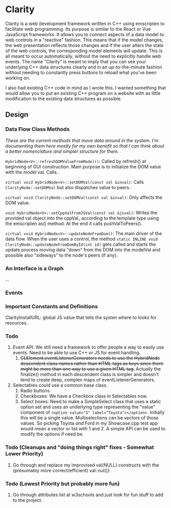 # Clarity

Clarity is a web development framework written in C++ using emscripten to facilitate web programming. Its purpose is similar to the React or Vue JavaScript frameworks. It allows you to connect aspects of a data model to web controls in a "reactive" fashion. This means that if the model changes, the web presentation reflects those changes and if the user alters the state of the web controls, the corresponding model elements will update. This is all meant to occur automatically, without the need to explicitly handle web events. The name "Clarity" is meant to imply that you can see your underlying C++ data structures clearly and in an up-to-the-minute fashion without needing to constantly press buttons to reload what you've been working on.

I also had existing C++ code in mind as I wrote this. I wanted something that would allow you to put an existing C++ program on a website with as little modification to the existing data structures as possible.

## Design


### Data Flow Class Methods ###
_These are the current methods that move data around in the system. I'm documenting them here mostly for my own benefit so that I can think about a better nomenclature and simpler structure for them._


`HybridNode<V>::refreshDOMValueFromModel()`: Called by refresh() at beginning of GUI construction. Main purpose is to initialize the DOM value with the model val. Calls..

`virtual void HybridNode<V>::setDOMVal(const val &inval)`: Calls `ClarityNode::setDOMVal` but also dispatches value to peers.

`virtual void ClarityNode::setDOMVal(const val &inval)`: Only affects the DOM value.

`void HybridNode<V>::setCppValFromJSVal(const val &jsval)`: Writes the provided val object into the cppVal_ according to the template type using the emscripten as() method. At the end it calls pushValToPeers().

`virtual void HybridNode<V>::updateNodeFromDom()`: The main driver of the data flow. When the user uses a control, the method `static INLINE void ClarityNode::updateNodeFromDomById(int id)` gets called and starts the update process moving data "down" from the DOM into the modelVal and possible also "sideways" to the node's peers (if any).


### An Interface is a Graph
...


### Events ###





### Important Constants and Definitions ###

ClarityInstallURL: global JS value that tells the systen where to looks for resources.


### Todo ###


1. Event API. We still need a framework to offer people a way to easily use events. Need to be able to use C++ or JS for event handling. 
   1. ~~CLElement.eventListenerGenerators needs to use the HybridNode descendent class names rather than HTML tags as keys since there might be more than one way to use a given HTML tag.~~ Actually the finalize() method in each descendent class is simpler and doesn't tend to create deep, complex maps of eventListenerGenerators.
2. Selectables could use a common base class.
   1. Radio buttons
   2. Checkboxes: We have a Checkbox class in Selectables now.
   3. Select boxes: Need to make a SimpleSelect class that uses a static option set and uses an underlying type representing the "value" component of `<option value="3" label="Toyota"></option>`. Initially this will be a single value. Multiselections can be vectors of those values. So picking Toyota *and* Ford in my Showcase.cpp test app would mean a vector or list with 1 and 2. A simple API can be used to modify the options if need be.

### Todo (Cleanups and "doing things right" fixes - Somewhat Lower Priority) ###
1. Go through and replace my improvised val(NULL) constructs with the (presumably more correct/efficient) val::nul()).


### Todo (Lowest Priority but probably more fun) ###
1. Go through attributes list at w3schools and just look for fun stuff to add to the project.
